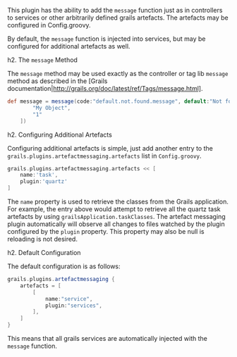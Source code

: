 This plugin has the ability to add the `message` function just as in controllers to services or other
arbitrarily defined grails artefacts.  The artefacts may be configured in Config.groovy.

By default, the `message` function is injected into services, but may be configured for additional artefacts as well.

h2. The `message` Method

The `message` method may be used exactly as the controller or tag lib `message` method as described in the 
[Grails documentation|http://grails.org/doc/latest/ref/Tags/message.html].

```groovy
def message = message(code:"default.not.found.message", default:"Not found", args:[
		"My Object",
		"1"
	])
```

h2. Configuring Additional Artefacts

Configuring additional artefacts is simple, just add another entry to the `grails.plugins.artefactmessaging.artefacts`
list in `Config.groovy`.

```groovy
grails.plugins.artefactmessaging.artefacts << [
	name:'task',
	plugin:'quartz'
]
```

The `name` property is used to retrieve the classes from the Grails application.  For example, the entry above
would attempt to retrieve all the quartz task artefacts by using `grailsApplication.taskClasses`.  The artefact 
messaging plugin automatically will observe all changes to files watched by the plugin configured by the
`plugin` property.  This property may also be null is reloading is not desired.

h2. Default Configuration

The default configuration is as follows:
```groovy
grails.plugins.artefactmessaging {
	artefacts = [
		[
			name:"service",
			plugin:"services",
		],
	]
}
```

This means that all grails services are automatically injected with the `message` function.